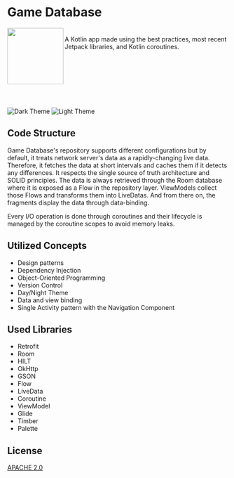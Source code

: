 # Game Database
<img align="left" width="128" height="128"  src="https://i.imgur.com/qkYd9tc.png" alt="">  

<br>
A Kotlin app made using the best practices, most recent Jetpack libraries, and Kotlin coroutines. 


<br><br><br><br><br><br>

![Dark Theme](https://i.imgur.com/8JG1fDt.png)
![Light Theme](https://i.imgur.com/2Bul95F.png)



## Code Structure

Game Database's repository supports different configurations but by default, it treats network server's data as a rapidly-changing live data. 
Therefore, it fetches the data at short intervals and caches them if it detects any differences. 
It respects the single source of truth architecture and SOLID principles. 
The data is always retrieved through the Room database where it is exposed as a Flow in the repository layer. 
ViewModels collect those Flows and transforms them into LiveDatas. And from there on, the fragments display the data through data-binding.

Every I/O operation is done through coroutines and their lifecycle is managed by the coroutine scopes to avoid memory leaks.



## Utilized Concepts

* Design patterns
* Dependency Injection
* Object-Oriented Programming
* Version Control
* Day/Night Theme
* Data and view binding
* Single Activity  pattern with the Navigation Component




## Used Libraries

* Retrofit
* Room
* HILT
* OkHttp
* GSON
* Flow
* LiveData
* Coroutine
* ViewModel
* Glide
* Timber
* Palette



## License
[APACHE 2.0](https://apache.org/licenses/LICENSE-2.0)
